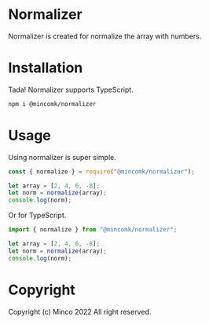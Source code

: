 # Normalizer
Normalizer is created for normalize the array with numbers.

# Installation
Tada! Normalizer supports TypeScript.
```bash
npm i @mincomk/normalizer
```

# Usage
Using normalizer is super simple.
```js
const { normalize } = require("@mincomk/normalizer");

let array = [2, 4, 6, -8];
let norm = normalize(array);
console.log(norm);
```
Or for TypeScript.
```ts
import { normalize } from "@mincomk/normalizer";

let array = [2, 4, 6, -8];
let norm = normalize(array);
console.log(norm);
```

# Copyright
Copyright (c) Minco 2022 All right reserved.
